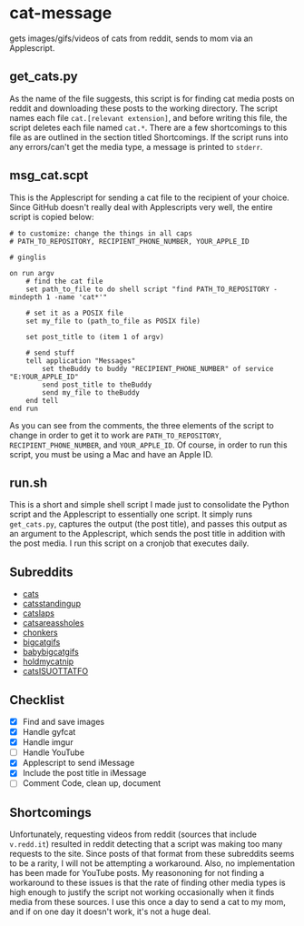 # cat-message
gets images/gifs/videos of cats from reddit, sends to mom via an Applescript.

## get_cats.py

As the name of the file suggests, this script is for finding cat media posts on reddit and downloading these posts to the working directory. The script names each file `cat.[relevant extension]`, and before writing this file, the script deletes each file named `cat.*`. There are a few shortcomings to this file as are outlined in the section titled Shortcomings. If the script runs into any errors/can't get the media type, a message is printed to `stderr`.

## msg_cat.scpt

This is the Applescript for sending a cat file to the recipient of your choice. Since GitHub doesn't really deal with Applescripts very well, the entire script is copied below:

```applescript
# to customize: change the things in all caps
# PATH_TO_REPOSITORY, RECIPIENT_PHONE_NUMBER, YOUR_APPLE_ID

# ginglis

on run argv
	# find the cat file
	set path_to_file to do shell script "find PATH_TO_REPOSITORY -mindepth 1 -name 'cat*'"
	
	# set it as a POSIX file
	set my_file to (path_to_file as POSIX file)
	
	set post_title to (item 1 of argv)
	
	# send stuff
	tell application "Messages"
		set theBuddy to buddy "RECIPIENT_PHONE_NUMBER" of service "E:YOUR_APPLE_ID"
		send post_title to theBuddy
		send my_file to theBuddy
	end tell
end run
```

As you can see from the comments, the three elements of the script to change in order to get it to work are `PATH_TO_REPOSITORY`, `RECIPIENT_PHONE_NUMBER`, and `YOUR_APPLE_ID`. Of course, in order to run this script, you must be using a Mac and have an Apple ID.

## run.sh

This is a short and simple shell script I made just to consolidate the Python script and the Applescript to essentially one script. It simply runs `get_cats.py`, captures the output (the post title), and passes this output as an argument to the Applescript, which sends the post title in addition with the post media. I run this script on a cronjob that executes daily.

## Subreddits

- [cats](https://www.reddit.com/r/cats)
- [catsstandingup](https://www.reddit.com/r/catsstandingup)
- [catslaps](https://www.reddit.com/r/catslaps)
- [catsareassholes](https://www.reddit.com/r/catsareassholes)
- [chonkers](https://www.reddit.com/r/chonkers)
- [bigcatgifs](https://www.reddit.com/r/bigcatgifs)
- [babybigcatgifs](https://www.reddit.com/r/babybigcatgifs)
- [holdmycatnip](https://www.reddit.com/r/holdmycatnip)
- [catsISUOTTATFO](https://www.reddit.com/r/CatsISUOTTATFO/)

## Checklist

- [X] Find and save images
- [X] Handle gyfcat
- [X] Handle imgur
- [ ] Handle YouTube
- [X] Applescript to send iMessage
- [X] Include the post title in iMessage
- [ ] Comment Code, clean up, document

## Shortcomings

Unfortunately, requesting videos from reddit (sources that include `v.redd.it`) resulted in reddit detecting that a script was making too many requests to the site. Since posts of that format from these subreddits seems to be a rarity, I will not be attempting a workaround. Also, no implementation has been made for YouTube posts. My reasononing for not finding a workaround to these issues is that the rate of finding other media types is high enough to justify the script not working occasionally when it finds media from these sources. I use this once a day to send a cat to my mom, and if on one day it doesn't work, it's not a huge deal.
